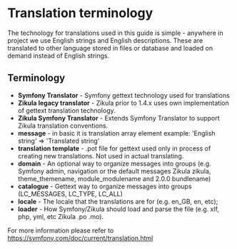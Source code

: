 # Translation terminology

The technology for translations used in this guide is simple - anywhere in project we use English strings and English descriptions.
These are translated to other language stored in files or database and loaded on demand instead of English strings. 

## Terminology
 * **Symfony Translator** - Symfony gettext technology used for translations 
 * **Zikula legacy translator** - Zikula prior to 1.4.x uses own implementation of gettext translation technology.
 * **Zikula Symfony Translator** - Extends Symfony Translator to support Zikula translation conventions. 
 * **message** -  in basic it is translation array element example: 'English string' => 'Translated string'
 * **translation template** - .pot file for gettext used only in process of creating new translations. Not used in actual translating. 
 * **domain** - An optional way to organize messages into groups (e.g. Symfony admin, navigation or the default messages
   Zikula zikula, theme_themename, module_modulename and 2.0.0 bundlename)
 * **catalogue** - Gettext way to organize messages into groups (LC_MESSAGES, LC_TYPE, LC_ALL) 
 * **locale** - The locale that the translations are for (e.g. en_GB, en, etc);
 * **loader** - How Symfony/Zikula should load and parse the file (e.g. xlf, php, yml, etc Zikula .po .mo). 

For more information please refer to https://symfony.com/doc/current/translation.html
